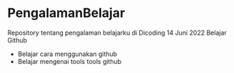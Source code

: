 # PengalamanBelajar
Repository tentang pengalaman belajarku di Dicoding 
14 Juni 2022
Belajar Github
* Belajar cara menggunakan github
* Belajar mengenai tools tools github
